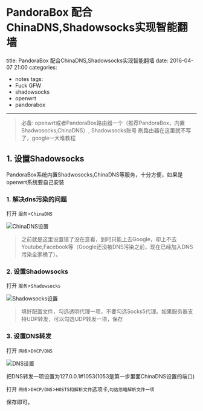 # PandoraBox 配合ChinaDNS,Shadowsocks实现智能翻墙
title: PandoraBox 配合ChinaDNS,Shadowsocks实现智能翻墙
date: 2016-04-07 21:00
categories:
- notes
tags:
- Fuck GFW
- shadowsocks
- openwrt
- pandorabox
------

>必备:
>openwrt或者PandoraBox路由器一个（推荐PandoraBox，内置Shadwosocks,ChinaDNS）,
>Shadowsocks账号
>刷路由器在这里就不写了，google一大堆教程

## 1. 设置Shadowsocks

PandoraBox系统内置Shadwosocks,ChinaDNS等服务，十分方便，如果是openwrt系统要自己安装

### 1. 解决dns污染的问题
打开 `服务`>`ChinaDNS`

<!--more-->

![ChinaDNS设置](https://i.imgur.com/ucERfzT.png)

>之前就是这里设置错了没在意看，到时只能上去Google，却上不去Youtube,Facebook等（Google还没被DNS污染之前，现在已经加入DNS污染全家桶了）。

### 2. 设置Shadowsocks

打开 `服务`>`Shadowsocks`

![Shadowsocks设置](https://i.imgur.com/L3NtI5g.png)

>填好配置文件，勾选透明代理一项，不要勾选Socks5代理。如果服务器支持UDP转发，可以勾选UDP转发一项，保存

### 3. 设置DNS转发

打开 `网络`>`DHCP/DNS`

![DNS设置](https://i.imgur.com/kuPmS1o.png)

把DNS转发一项设置为127.0.0.1#1053(1053是第一步里面ChinaDNS设置的端口)

打开 `网络`>`DHCP/DNS`>`HOSTS和解析文件`选项卡,`勾选忽略解析文件一项 `

保存即可。

